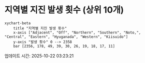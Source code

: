 # 지역별 지진 발생 횟수 (상위 10개)

```mermaid
xychart-beta
    title "지역별 지진 발생 횟수"
    x-axis ["Adjacent", "Off", "Northern", "Southern", "Noto,", "Central", "Eastern", "Hyuganada", "Western", "Kiisuido"]
    y-axis "발생 횟수" 0 --> 2358
    bar [2356, 178, 49, 39, 30, 26, 19, 18, 17, 11]
```

업데이트 시간: 2025-10-22 03:23:21
